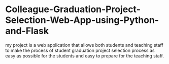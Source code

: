 # Colleague-Graduation-Project-Selection-Web-App-using-Python-and-Flask
my project is a web application that allows both students and teaching staff to make the process of student graduation project selection process as easy as possible for the students and easy to prepare for the teaching staff.
